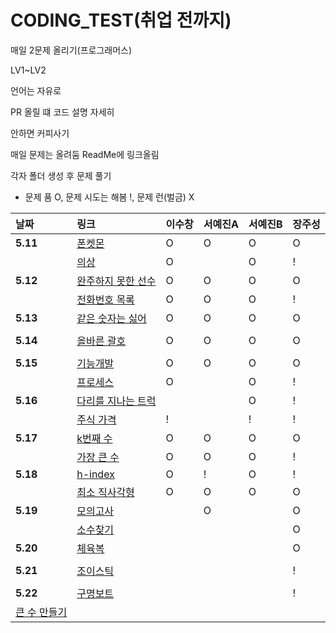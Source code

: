 # CODING_TEST(취업 전까지)
매일 2문제 올리기(프로그래머스)


LV1~LV2


언어는 자유로 


PR 올릴 떄 코드 설명 자세히


안하면 커피사기

매일 문제는 올려둠 ReadMe에 링크올림

각자 폴더 생성 후 문제 풀기

- 문제 품 O, 문제 시도는 해봄 !, 문제 런(벌금) X

| 날짜 | 링크 | 이수창 | 서예진A | 서예진B | 장주성 |
| :----------|:----------|:----------| :----------| :----------| :----------|
| **5.11**| [폰켓몬](https://school.programmers.co.kr/learn/courses/30/lessons/1845)| O | O | O |O |
| | [의상](https://school.programmers.co.kr/learn/courses/30/lessons/42578) | O |  | O | ! |
| **5.12**|  [완주하지 못한 선수](https://school.programmers.co.kr/learn/courses/30/lessons/42576) | O | O | O | O |
| |   [전화번호 목록](https://school.programmers.co.kr/learn/courses/30/lessons/42577) | O | O | O | ! |
| **5.13**| [같은 숫자는 싫어](https://school.programmers.co.kr/learn/courses/30/lessons/12906) | O | O | O | O |
| |  |   |  |  |  |
| **5.14**| [올바른 괄호](https://school.programmers.co.kr/learn/courses/30/lessons/12909)| O | O | O | O |
| |    |  |  |  |  |
| **5.15**| [기능개발](https://school.programmers.co.kr/learn/courses/30/lessons/42586)  | O | O | O | O |
| |[프로세스](https://school.programmers.co.kr/learn/courses/30/lessons/42587)    | O |  | O | ! |
|**5.16** | [다리를 지나는 트럭](https://school.programmers.co.kr/learn/courses/30/lessons/42583)|  |  | O | ! |
|  | [주식 가격](https://school.programmers.co.kr/learn/courses/30/lessons/42584)| ! |  | ! |!  |
| **5.17** |[k번째 수](https://school.programmers.co.kr/learn/courses/30/lessons/42748) | O | O | O |  O|
| |[가장 큰 수](https://school.programmers.co.kr/learn/courses/30/lessons/42746) | O | O | O | ! |
| **5.18** | [h-index](https://school.programmers.co.kr/learn/courses/30/lessons/42747)| O | ! | O | ! |
|  | [최소 직사각형](https://school.programmers.co.kr/learn/courses/30/lessons/86491)| O | O | O |O  |
| **5.19** |[모의고사](https://school.programmers.co.kr/learn/courses/30/lessons/42840)|  | O |  | O |
|  | [소수찾기](https://school.programmers.co.kr/learn/courses/30/lessons/42839)|  |  |  | O |
| **5.20** |[체육복](https://school.programmers.co.kr/learn/courses/30/lessons/42862) |  |  |  | O |
|  | |  |  |  |  |
| **5.21** | [조이스틱](https://school.programmers.co.kr/learn/courses/30/lessons/42860)|  |  |  | ! |
|  | |  |  |  |  |
| **5.22** | [구명보트](https://school.programmers.co.kr/learn/courses/30/lessons/42885)|  |  |  | ! |
| [큰 수 만들기](https://school.programmers.co.kr/learn/courses/30/lessons/42883) | |  |  |  |  |
